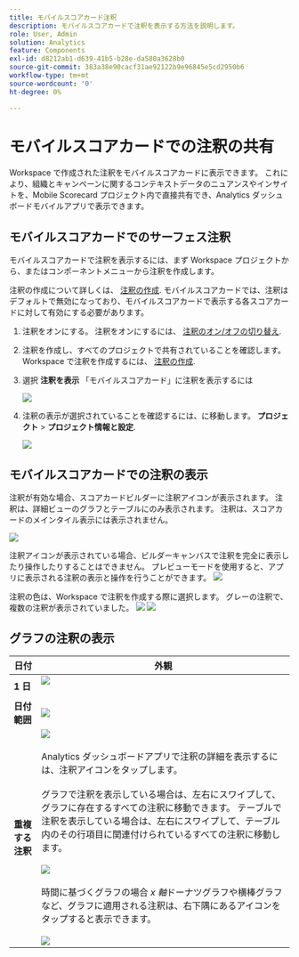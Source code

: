 ```yaml
---
title: モバイルスコアカード注釈
description: モバイルスコアカードで注釈を表示する方法を説明します。
role: User, Admin
solution: Analytics
feature: Components
exl-id: d8212ab1-d639-41b5-b28e-da580a3628b0
source-git-commit: 383a38e90cacf31ae92122b9e96845e5cd2950b6
workflow-type: tm+mt
source-wordcount: '0'
ht-degree: 0%

---
```



# モバイルスコアカードでの注釈の共有

Workspace で作成された注釈をモバイルスコアカードに表示できます。 これにより、組織とキャンペーンに関するコンテキストデータのニュアンスやインサイトを、Mobile Scorecard プロジェクト内で直接共有でき、Analytics ダッシュボードモバイルアプリで表示できます。

## モバイルスコアカードでのサーフェス注釈

モバイルスコアカードで注釈を表示するには、まず Workspace プロジェクトから、またはコンポーネントメニューから注釈を作成します。

注釈の作成について詳しくは、 [注釈の作成](create-annotations.md). モバイルスコアカードでは、注釈はデフォルトで無効になっており、モバイルスコアカードで表示する各スコアカードに対して有効にする必要があります。

1. 注釈をオンにする。 注釈をオンにするには、 [注釈のオン/オフの切り替え](overview.md#annotations-on-off).

1. 注釈を作成し、すべてのプロジェクトで共有されていることを確認します。 Workspace で注釈を作成するには、 [注釈の作成](create-annotations.md).

1. 選択 **注釈を表示** 「モバイルスコアカード」に注釈を表示するには

   ![](assets/show-annotations.png)

1. 注釈の表示が選択されていることを確認するには、に移動します。 **プロジェクト** > **プロジェクト情報と設定**.

   ![](assets/project-info-settings.png)

## モバイルスコアカードでの注釈の表示

注釈が有効な場合、スコアカードビルダーに注釈アイコンが表示されます。 注釈は、詳細ビューのグラフとテーブルにのみ表示されます。 注釈は、スコアカードのメインタイル表示には表示されません。

![](assets/view-annotations.png)

注釈アイコンが表示されている場合、ビルダーキャンバスで注釈を完全に表示したり操作したりすることはできません。 プレビューモードを使用すると、アプリに表示される注釈の表示と操作を行うことができます。 ![](assets/preview-icon.png)

注釈の色は、Workspace で注釈を作成する際に選択します。 グレーの注釈で、複数の注釈が表示されていました。 ![](assets/gray-annotations1.png) ![](assets/gray-annotations2.png)

## グラフの注釈の表示

| 日付 | 外観 |
| --- | --- |
| **1 日** | ![](assets/single-day-mobile-annotations.png)<br></br> |
| **日付範囲** | ![](assets/date-range.png) |
| **重複する注釈** | ![](assets/overlapping-annotations.png)<br></br>Analytics ダッシュボードアプリで注釈の詳細を表示するには、注釈アイコンをタップします。 <br></br>グラフで注釈を表示している場合は、左右にスワイプして、グラフに存在するすべての注釈に移動できます。 テーブルで注釈を表示している場合は、左右にスワイプして、テーブル内のその行項目に関連付けられているすべての注釈に移動します。 <br></br>![](assets/swipe-multiple-annotations.png) <br></br>時間に基づくグラフの場合 *x 軸*&#x200B;ドーナツグラフや横棒グラフなど、グラフに適用される注釈は、右下隅にあるアイコンをタップすると表示できます。<br></br> ![](assets/charts-without-timebase.png) |
